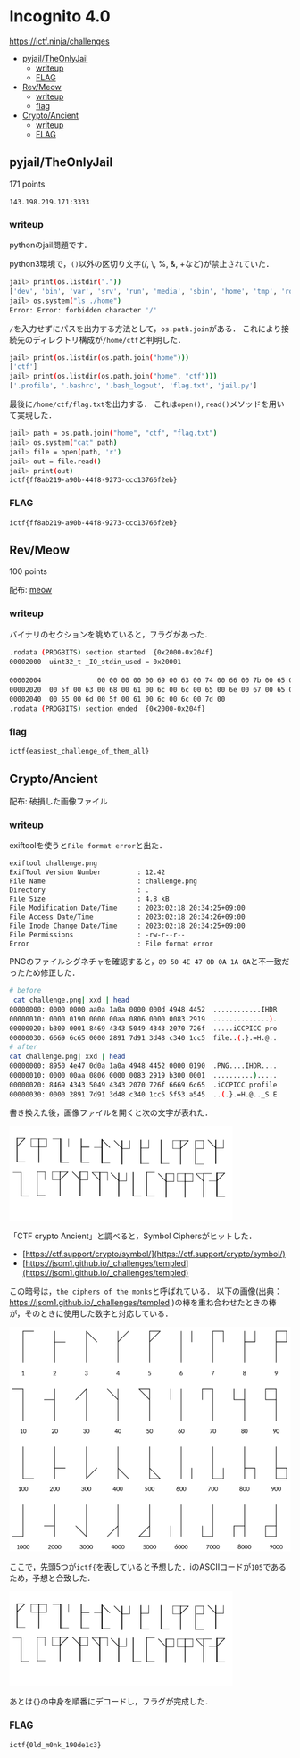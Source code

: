 # Incognito 4.0 <!-- omit in toc -->

https://ictf.ninja/challenges


- [pyjail/TheOnlyJail](#pyjailtheonlyjail)
  - [writeup](#writeup)
  - [FLAG](#flag)
- [Rev/Meow](#revmeow)
  - [writeup](#writeup-1)
  - [flag](#flag-1)
- [Crypto/Ancient](#cryptoancient)
  - [writeup](#writeup-2)
  - [FLAG](#flag-2)



## pyjail/TheOnlyJail

171 points

`143.198.219.171:3333`

### writeup

pythonのjail問題です．

python3環境で，`()`以外の区切り文字(/, \\, %, &, +など)が禁止されていた．

```bash
jail> print(os.listdir("."))
['dev', 'bin', 'var', 'srv', 'run', 'media', 'sbin', 'home', 'tmp', 'root', 'proc', 'lib', 'etc', 'libx32', 'sys', 'lib32', 'mnt', 'boot', 'usr', 'lib64', 'opt', '.dockerenv', 'start.sh']
jail> os.system("ls ./home")
Error: Error: forbidden character '/'
```

`/`を入力せずにパスを出力する方法として，`os.path.join`がある．
これにより接続先のディレクトリ構成が`/home/ctf`と判明した．

```bash
jail> print(os.listdir(os.path.join("home")))
['ctf']
jail> print(os.listdir(os.path.join("home", "ctf")))
['.profile', '.bashrc', '.bash_logout', 'flag.txt', 'jail.py']
```

最後に`/home/ctf/flag.txt`を出力する．
これは`open()`, `read()`メソッドを用いて実現した．

```bash
jail> path = os.path.join("home", "ctf", "flag.txt")
jail> os.system("cat" path)
jail> file = open(path, 'r')
jail> out = file.read()
jail> print(out)
ictf{ff8ab219-a90b-44f8-9273-ccc13766f2eb}
```

### FLAG

```
ictf{ff8ab219-a90b-44f8-9273-ccc13766f2eb}
```


## Rev/Meow

100 points

配布: [meow](./meow)

### writeup

バイナリのセクションを眺めていると，フラグがあった．

```bash
.rodata (PROGBITS) section started  {0x2000-0x204f}
00002000  uint32_t _IO_stdin_used = 0x20001

00002004              00 00 00 00 00 69 00 63 00 74 00 66 00 7b 00 65 00 61 00 73 00 69 00 65 00 73 00 74      .....i.c.t.f.{.e.a.s.i.e.s.t
00002020  00 5f 00 63 00 68 00 61 00 6c 00 6c 00 65 00 6e 00 67 00 65 00 5f 00 6f 00 66 00 5f 00 74 00 68  ._.c.h.a.l.l.e.n.g.e._.o.f._.t.h
00002040  00 65 00 6d 00 5f 00 61 00 6c 00 6c 00 7d 00                                                     .e.m._.a.l.l.}.
.rodata (PROGBITS) section ended  {0x2000-0x204f}
```

### flag

```
ictf{easiest_challenge_of_them_all}
```

## Crypto/Ancient

配布: 破損した画像ファイル

### writeup

exiftoolを使うと`File format error`と出た．

```
exiftool challenge.png
ExifTool Version Number         : 12.42
File Name                       : challenge.png
Directory                       : .
File Size                       : 4.8 kB
File Modification Date/Time     : 2023:02:18 20:34:25+09:00
File Access Date/Time           : 2023:02:18 20:34:26+09:00
File Inode Change Date/Time     : 2023:02:18 20:34:25+09:00
File Permissions                : -rw-r--r--
Error                           : File format error
```

PNGのファイルシグネチャを確認すると，`89 50 4E 47 0D 0A 1A 0A`と不一致だったため修正した．

```bash
# before
 cat challenge.png| xxd | head
00000000: 0000 0000 aa0a 1a0a 0000 000d 4948 4452  ............IHDR
00000010: 0000 0190 0000 00aa 0806 0000 0083 2919  ..............).
00000020: b300 0001 8469 4343 5049 4343 2070 726f  .....iCCPICC pro
00000030: 6669 6c65 0000 2891 7d91 3d48 c340 1cc5  file..(.}.=H.@..
# after
cat challenge.png| xxd | head
00000000: 8950 4e47 0d0a 1a0a 4948 4452 0000 0190  .PNG....IHDR....
00000010: 0000 00aa 0806 0000 0083 2919 b300 0001  ..........).....
00000020: 8469 4343 5049 4343 2070 726f 6669 6c65  .iCCPICC profile
00000030: 0000 2891 7d91 3d48 c340 1cc5 5f53 a545  ..(.}.=H.@.._S.E
```

書き換えた後，画像ファイルを開くと次の文字が表れた．

![](./images/challenge.png)

「CTF crypto Ancient」と調べると，Symbol Ciphersがヒットした．

- [https://ctf.support/crypto/symbol/](https://ctf.support/crypto/symbol/)
- [https://jsom1.github.io/_challenges/templed](https://jsom1.github.io/_challenges/templed)

この暗号は，`the ciphers of the monks`と呼ばれている．
以下の画像(出典：https://jsom1.github.io/_challenges/templed )の棒を重ね合わせたときの棒が，そのときに使用した数字と対応している．

![](./images/cipher.png)


ここで，先頭5つが`ictf{`を表していると予想した．iのASCIIコードが`105`であるため，予想と合致した．

![](./images/challenge.png)

あとは`{}`の中身を順番にデコードし，フラグが完成した．

### FLAG

`ictf{0ld_m0nk_190de1c3}`
